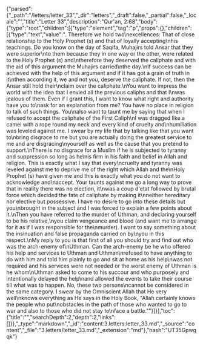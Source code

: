 {"parsed":{"_path":"/letters/letter_33","_dir":"letters","_draft":false,"_partial":false,"_locale":"","title":"Letter 33","description":"Qur'an, 2:68","body":{"type":"root","children":[{"type":"element","tag":"p","props":{},"children":[{"type":"text","value":". Therefore we hold two\nexcellences: That of close relationship to the Holy Prophet (s) and that of loyally accepting\nhis teachings. Do you know on the day of Saqifa, Muhajirs told Ansar that they were superior\nto them because they in one way or the other, were related to the Holy Prophet (s) and\ntherefore they deserved the caliphate and with the aid of this argument the Muhajirs carried\nthe day.\nIf success can be achieved with the help of this argument and if it has got a grain of truth in it\nthen according it, we and not you, deserve the caliphate. If not, then the Ansar still hold their\nclaim over the caliphate.\nYou want to impress the world with the idea that I envied all the previous caliphs and that I\nwas jealous of them. Even if I grant this, I want to know what right and authority have you to\nask for an explanation from me? You have no place in religion to talk of such things. You\nalso want to taunt me by saying that when I refused to accept the caliphate of the First Caliph\nI was dragged like a camel with a rope round my neck and every kind of cruelty and\nhumiliation was leveled against me. I swear by my life that by talking like that you want to\nbring disgrace to me but you are actually doing the greatest service to me and are disgracing\nyourself as well as the cause that you pretend to support.\nThere is no disgrace for a Muslim if he is subjected to tyranny and suppression so long as he\nis firm in his faith and belief in Allah and religion. This is exactly what I say that every\ncruelty and tyranny was leveled against me to deprive me of the right which Allah and the\nHoly Prophet (s) have given me and this is exactly what you do not want to acknowledge and\naccept. Your taunts against me go a long way to prove that in reality there was no election, it\nwas a coup d'etat followed by brutal force which decided the fate of caliphate by making it\nneither hereditary nor elective but possessive. I have no desire to go into these details but you\nbrought in the subject and I was forced to explain a few points about it.\nThen you have referred to the murder of Uthman, and declaring yourself to be his relative,\nyou claim vengeance and blood (and want me to arrange for it as if I was responsible for the\nmurder). I want to say something about the insinuation and false propaganda carried on by\nyou in this respect.\nMy reply to you is that first of all you should try and find out who was the arch-enemy of\nUthman. Can the arch-enemy be he who offered his help and services to Uthman and Uthman\nrefused to have anything to do with him and told him plainly to go and sit at home as his help\nwas not required and his services were not needed or the worst enemy of Uthman is he whom\nUthman asked to come to his succour and who purposely and intentionally delayed the help\nand allowed the events to take their course till what was to happen. No, these two persons\ncannot be considered in the same category. I swear by the Omniscient Allah that He very well\nknows everything as He says in the Holy Book, \"Allah certainly knows the people who put\nobstacles in the path of those who wanted to go to war and also to those who did not stay to\nface a battle.\""}]}],"toc":{"title":"","searchDepth":2,"depth":2,"links":[]}},"_type":"markdown","_id":"content:3.letters:letter_33.md","_source":"content","_file":"3.letters/letter_33.md","_extension":"md"},"hash":"UT35Gpwgqk"}